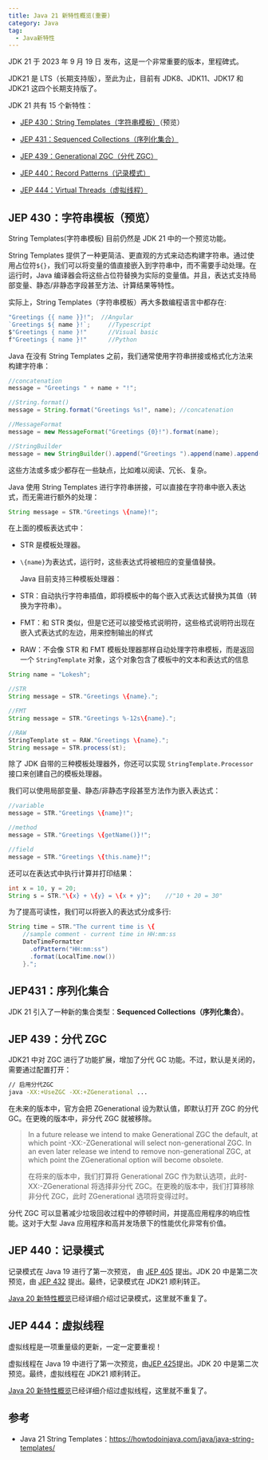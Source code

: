 ```yaml
---
title: Java 21 新特性概览(重要)
category: Java
tag:
  - Java新特性
---
```


JDK 21 于 2023 年 9 月 19 日 发布，这是一个非常重要的版本，里程碑式。

JDK21 是 LTS（长期支持版），至此为止，目前有 JDK8、JDK11、JDK17 和 JDK21 这四个长期支持版了。

JDK 21 共有 15 个新特性：

- [JEP 430：String Templates（字符串模板）](https://openjdk.org/jeps/430)（预览）
- [JEP 431：Sequenced Collections（序列化集合）](https://openjdk.org/jeps/431)

- [JEP 439：Generational ZGC（分代 ZGC）](https://openjdk.org/jeps/439)

- [JEP 440：Record Patterns（记录模式）](https://openjdk.org/jeps/440)

- [JEP 444：Virtual Threads（虚拟线程）](https://openjdk.org/jeps/444)

## JEP 430：字符串模板（预览）

String Templates(字符串模板)  目前仍然是 JDK 21 中的一个预览功能。

String Templates 提供了一种更简洁、更直观的方式来动态构建字符串。通过使用占位符`${}`，我们可以将变量的值直接嵌入到字符串中，而不需要手动处理。在运行时，Java 编译器会将这些占位符替换为实际的变量值。并且，表达式支持局部变量、静态/非静态字段甚至方法、计算结果等特性。

实际上，String Templates（字符串模板）再大多数编程语言中都存在:

```typescript
"Greetings {{ name }}!";  //Angular
`Greetings ${ name }!`;		//Typescript
$"Greetings { name }!"		//Visual basic
f"Greetings { name }!"		//Python
```

Java 在没有 String Templates 之前，我们通常使用字符串拼接或格式化方法来构建字符串：

```java
//concatenation
message = "Greetings " + name + "!";	

//String.format()
message = String.format("Greetings %s!", name);	//concatenation

//MessageFormat
message = new MessageFormat("Greetings {0}!").format(name);

//StringBuilder
message = new StringBuilder().append("Greetings ").append(name).append("!").toString();
```

这些方法或多或少都存在一些缺点，比如难以阅读、冗长、复杂。

Java 使用  String Templates 进行字符串拼接，可以直接在字符串中嵌入表达式，而无需进行额外的处理：

```java
String message = STR."Greetings \{name}!";
```

在上面的模板表达式中：

- STR 是模板处理器。
- `\{name}`为表达式，运行时，这些表达式将被相应的变量值替换。

  Java 目前支持三种模板处理器：

- STR：自动执行字符串插值，即将模板中的每个嵌入式表达式替换为其值（转换为字符串）。
- FMT：和 STR 类似，但是它还可以接受格式说明符，这些格式说明符出现在嵌入式表达式的左边，用来控制输出的样式
- RAW：不会像 STR 和 FMT 模板处理器那样自动处理字符串模板，而是返回一个 `StringTemplate` 对象，这个对象包含了模板中的文本和表达式的信息

```java
String name = "Lokesh";	

//STR
String message = STR."Greetings \{name}.";

//FMT
String message = STR."Greetings %-12s\{name}.";

//RAW
StringTemplate st = RAW."Greetings \{name}.";
String message = STR.process(st);
```

除了 JDK 自带的三种模板处理器外，你还可以实现 `StringTemplate.Processor` 接口来创建自己的模板处理器。

我们可以使用局部变量、静态/非静态字段甚至方法作为嵌入表达式：

```java
//variable
message = STR."Greetings \{name}!";

//method
message = STR."Greetings \{getName()}!";

//field
message = STR."Greetings \{this.name}!";
```

还可以在表达式中执行计算并打印结果：

```java
int x = 10, y = 20;
String s = STR."\{x} + \{y} = \{x + y}";	//"10 + 20 = 30"
```

为了提高可读性，我们可以将嵌入的表达式分成多行:

```java
String time = STR."The current time is \{
    //sample comment - current time in HH:mm:ss
    DateTimeFormatter
      .ofPattern("HH:mm:ss")
      .format(LocalTime.now())
	}.";
```

## JEP431：序列化集合

JDK 21 引入了一种新的集合类型：**Sequenced Collections（序列化集合）**。

## JEP 439：分代 ZGC

JDK21 中对 ZGC 进行了功能扩展，增加了分代 GC 功能。不过，默认是关闭的，需要通过配置打开：

```bash
// 启用分代ZGC
java -XX:+UseZGC -XX:+ZGenerational ...
```

在未来的版本中，官方会把 ZGenerational 设为默认值，即默认打开 ZGC 的分代 GC。在更晚的版本中，非分代 ZGC 就被移除。

> In a future release we intend to make Generational ZGC the default, at which point -XX:-ZGenerational will select non-generational ZGC. In an even later release we intend to remove non-generational ZGC, at which point the ZGenerational option will become obsolete.
>
> 在将来的版本中，我们打算将 Generational ZGC 作为默认选项，此时-XX:-ZGenerational 将选择非分代 ZGC。在更晚的版本中，我们打算移除非分代 ZGC，此时 ZGenerational 选项将变得过时。

分代 ZGC 可以显著减少垃圾回收过程中的停顿时间，并提高应用程序的响应性能。这对于大型 Java 应用程序和高并发场景下的性能优化非常有价值。

## JEP 440：记录模式

记录模式在 Java 19 进行了第一次预览， 由 [JEP 405](https://openjdk.org/jeps/405) 提出。JDK 20 中是第二次预览，由 [JEP 432](https://openjdk.org/jeps/432) 提出。最终，记录模式在 JDK21 顺利转正。

[Java 20 新特性概览](./java20.md)已经详细介绍过记录模式，这里就不重复了。

## JEP 444：虚拟线程

虚拟线程是一项重量级的更新，一定一定要重视！

虚拟线程在 Java 19 中进行了第一次预览，由[JEP 425](https://openjdk.org/jeps/425)提出。JDK 20 中是第二次预览。最终，虚拟线程在 JDK21 顺利转正。

[Java 20 新特性概览](./java20.md)已经详细介绍过虚拟线程，这里就不重复了。

## 参考

- Java 21 String Templates：<https://howtodoinjava.com/java/java-string-templates/>

